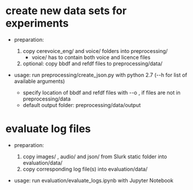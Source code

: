 # create new data sets for experiments

- preparation:
    1. copy cerevoice_eng/ and voice/ folders into preprocessing/
        - voice/ has to contain both voice and licence files
    2. optional: copy bbdf and refdf files to preprocessing/data/


- usage: run preprocessing/create_json.py with python 2.7 (--h for list of available arguments)
    - specify location of bbdf and refdf files with --o , if files are not in preprocessing/data
    - default output folder: preprocessing/data/output

# evaluate log files

- preparation:
    1. copy images/ , audio/ and json/ from Slurk static folder into evaluation/data/
    2. copy corresponding log file(s) into evaluation/data/

- usage: run evaluation/evaluate_logs.ipynb with Jupyter Notebook
